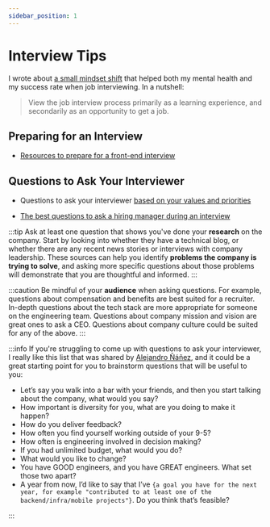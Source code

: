 ```yaml
---
sidebar_position: 1
---
```


# Interview Tips

I wrote about [a small mindset shift](https://blog.caitlinfloyd.com/job-hunting-as-a-junior-developer) that helped both my mental health and my success rate when job interviewing. In a nutshell:

> View the job interview process primarily as a learning experience, and secondarily as an opportunity to get a job.

## Preparing for an Interview

- [Resources to prepare for a front-end interview](https://twitter.com/RandallKanna/status/1279205300004777984)

## Questions to Ask Your Interviewer

- Questions to ask your interviewer [based on your values and priorities](https://www.keyvalues.com/culture-queries)

- [The best questions to ask a hiring manager during an interview](https://lifehacker.com/the-best-questions-to-ask-a-hiring-manager-during-an-in-1849826701)

:::tip
Ask at least one question that shows you've done your **research** on the company. Start by looking into whether they have a technical blog, or whether there are any recent news stories or interviews with company leadership. These sources can help you identify **problems the company is trying to solve**, and asking more specific questions about those problems will demonstrate that you are thoughtful and informed.
:::

:::caution
Be mindful of your **audience** when asking questions. For example, questions about compensation and benefits are best suited for a recruiter. In-depth questions about the tech stack are more appropriate for someone on the engineering team. Questions about company mission and vision are great ones to ask a CEO. Questions about company culture could be suited for any of the above.
:::

:::info
If you're struggling to come up with questions to ask your interviewer, I really like this list that was shared by [Alejandro Ñáñez](https://github.com/alejandronanez), and it could be a great starting point for you to brainstorm questions that will be useful to you:

- Let’s say you walk into a bar with your friends, and then you start talking about the company, what would you say?
- How important is diversity for you, what are you doing to make it happen?
- How do you deliver feedback?
- How often you find yourself working outside of your 9-5?
- How often is engineering involved in decision making?
- If you had unlimited budget, what would you do?
- What would you like to change?
- You have GOOD engineers, and you have GREAT engineers. What set those two apart?
- A year from now, I’d like to say that I’ve `{a goal you have for the next year, for example "contributed to at least one of the backend/infra/mobile projects"}`. Do you think that’s feasible?

:::
